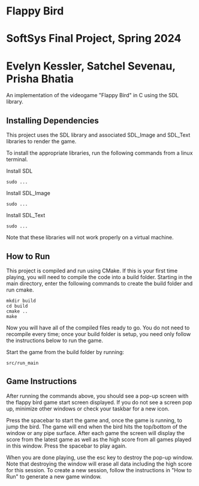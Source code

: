 # Flappy Bird
# SoftSys Final Project, Spring 2024
# Evelyn Kessler, Satchel Sevenau, Prisha Bhatia
An implementation of the videogame "Flappy Bird" in C using the SDL library.

## Installing Dependencies
This project uses the SDL library and associated SDL_Image and SDL_Text libraries to render the game. 

To install the appropriate libraries, run the following commands from a linux terminal.

Install SDL
```
sudo ...
```

Install SDL_Image
```
sudo ...
```

Install SDL_Text
```
sudo ...
```

Note that these libraries will not work properly on a virtual machine.

## How to Run
This project is compiled and run using CMake. If this is your first time playing, you will need to compile the code into a build folder. Starting in the main directory, enter the following commands to create the build folder and run cmake.
```
mkdir build
cd build
cmake ..
make
```
Now you will have all of the compiled files ready to go. You do not need to recompile every time; once your build folder is setup, you need only follow the instructions below to run the game.

Start the game from the build folder by running:
```
src/run_main
```

## Game Instructions
After running the commands above, you should see a pop-up screen with the flappy bird game start screen displayed. If you do not see a screen pop up, minimize other windows or check your taskbar for a new icon.

Press the spacebar to start the game and, once the game is running, to jump the bird. The game will end when the bird hits the top/bottom of the window or any pipe surface. After each game the screen will display the score from the latest game as well as the high score from all games played in this window. Press the spacebar to play again.

When you are done playing, use the esc key to destroy the pop-up window. Note that destroying the window will erase all data including the high score for this session. To create a new session, follow the instructions in "How to Run" to generate a new game window.
